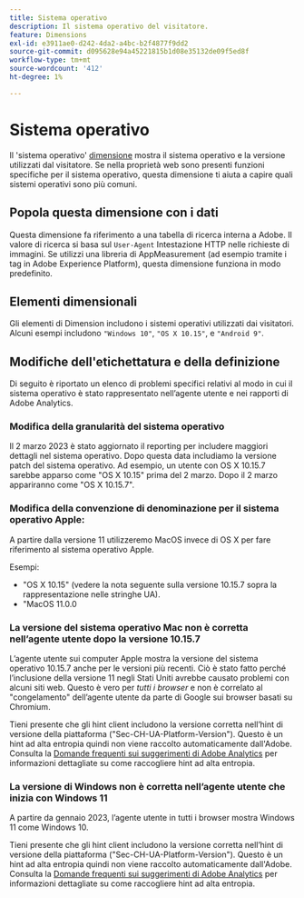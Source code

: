 ```yaml
---
title: Sistema operativo
description: Il sistema operativo del visitatore.
feature: Dimensions
exl-id: e3911ae0-d242-4da2-a4bc-b2f4877f9dd2
source-git-commit: d095628e94a45221815b1d08e35132de09f5ed8f
workflow-type: tm+mt
source-wordcount: '412'
ht-degree: 1%

---
```


# Sistema operativo

Il &#39;sistema operativo&#39; [dimensione](overview.md) mostra il sistema operativo e la versione utilizzati dal visitatore. Se nella proprietà web sono presenti funzioni specifiche per il sistema operativo, questa dimensione ti aiuta a capire quali sistemi operativi sono più comuni.

## Popola questa dimensione con i dati

Questa dimensione fa riferimento a una tabella di ricerca interna a Adobe. Il valore di ricerca si basa sul `User-Agent` Intestazione HTTP nelle richieste di immagini. Se utilizzi una libreria di AppMeasurement (ad esempio tramite i tag in Adobe Experience Platform), questa dimensione funziona in modo predefinito.

## Elementi dimensionali

Gli elementi di Dimension includono i sistemi operativi utilizzati dai visitatori. Alcuni esempi includono `"Windows 10"`, `"OS X 10.15"`, e `"Android 9"`.

## Modifiche dell&#39;etichettatura e della definizione

Di seguito è riportato un elenco di problemi specifici relativi al modo in cui il sistema operativo è stato rappresentato nell’agente utente e nei rapporti di Adobe Analytics.

### Modifica della granularità del sistema operativo

Il 2 marzo 2023 è stato aggiornato il reporting per includere maggiori dettagli nel sistema operativo. Dopo questa data includiamo la versione patch del sistema operativo. Ad esempio, un utente con OS X 10.15.7 sarebbe apparso come &quot;OS X 10.15&quot; prima del 2 marzo. Dopo il 2 marzo appariranno come &quot;OS X 10.15.7&quot;.

### Modifica della convenzione di denominazione per il sistema operativo Apple:

A partire dalla versione 11 utilizzeremo MacOS invece di OS X per fare riferimento al sistema operativo Apple.

Esempi:

* &quot;OS X 10.15&quot; (vedere la nota seguente sulla versione 10.15.7 sopra la rappresentazione nelle stringhe UA).
* &quot;MacOS 11.0.0

### La versione del sistema operativo Mac non è corretta nell’agente utente dopo la versione 10.15.7 

L’agente utente sui computer Apple mostra la versione del sistema operativo 10.15.7 anche per le versioni più recenti. Ciò è stato fatto perché l’inclusione della versione 11 negli Stati Uniti avrebbe causato problemi con alcuni siti web. Questo è vero per *tutti i browser* e non è correlato al &quot;congelamento&quot; dell’agente utente da parte di Google sui browser basati su Chromium.

Tieni presente che gli hint client includono la versione corretta nell’hint di versione della piattaforma (&quot;Sec-CH-UA-Platform-Version&quot;). Questo è un hint ad alta entropia quindi non viene raccolto automaticamente dall&#39;Adobe. Consulta la [Domande frequenti sui suggerimenti di Adobe Analytics](https://experienceleague.adobe.com/docs/analytics/technotes/client-hints.html?lang=en) per informazioni dettagliate su come raccogliere hint ad alta entropia.

### La versione di Windows non è corretta nell’agente utente che inizia con Windows 11

A partire da gennaio 2023, l’agente utente in tutti i browser mostra Windows 11 come Windows 10.

Tieni presente che gli hint client includono la versione corretta nell’hint di versione della piattaforma (&quot;Sec-CH-UA-Platform-Version&quot;). Questo è un hint ad alta entropia quindi non viene raccolto automaticamente dall&#39;Adobe. Consulta la [Domande frequenti sui suggerimenti di Adobe Analytics](https://experienceleague.adobe.com/docs/analytics/technotes/client-hints.html?lang=en) per informazioni dettagliate su come raccogliere hint ad alta entropia.
